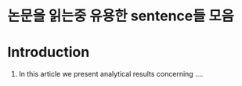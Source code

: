 # 논문을 읽는중 유용한 sentence들 모음 



# Introduction 

1. In this article we present analytical results concerning ....
